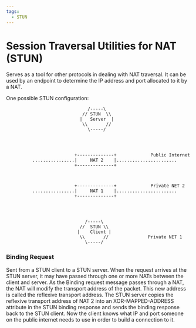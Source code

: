 ```yaml
---
tags:
  - STUN
---
```


# Session Traversal Utilities for NAT (STUN)

Serves as a tool for other protocols in dealing with NAT traversal. It can be used by an endpoint to determine the IP address and port allocated to it by a NAT.

One possible STUN configuration:
```
                               /-----\
                             // STUN  \\
                            |   Server  |
                             \\       //
                               \-----/




                          +--------------+             Public Internet
          ................|     NAT 2    |.......................
                          +--------------+



                          +--------------+             Private NET 2
          ................|     NAT 1    |.......................
                          +--------------+




                              /-----\
                            //  STUN \\
                           |    Client |
                            \\       //               Private NET 1
                              \-----/
```
### Binding Request

Sent from a STUN client to a STUN server. When the request arrives at the STUN server, it may have passed through one or more NATs between the client and server. As the Binding request message passes through a NAT, the NAT will modify the transport address of the packet. This new address is called the reflexive transport address. The STUN server copies the reflexive transport address of NAT 2 into an XOR-MAPPED-ADDRESS attribute in the STUN binding response and sends the binding response back to the STUN client. Now the client knows what IP and port someone on the public internet needs to use in order to build a connection to it.
